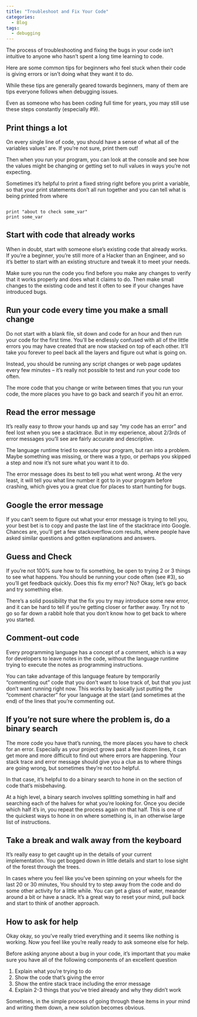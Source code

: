 ```yaml
---
title: "Troubleshoot and Fix Your Code"
categories:
  - Blog
tags:
  - debugging
---
```

 
The process of troubleshooting and fixing the bugs in your code isn’t intuitive to anyone who hasn’t spent a long time learning to code.

Here are some common tips for beginners who feel stuck when their code is giving errors or isn’t doing what they want it to do.

While these tips are generally geared towards beginners, many of them are tips everyone follows when debugging issues.

 Even as someone who has been coding full time for years, you may still use these steps constantly (especially #9).
 
<h2>Print things a lot</h2>

On every single line of code, you should have a sense of what all of the variables values’ are. If you’re not sure, print them out!

Then when you run your program, you can look at the console and see how the values might be changing or getting set to null values in ways you’re not expecting.

Sometimes it’s helpful to print a fixed string right before you print a variable, so that your print statements don’t all run together and you can tell what is being printed from where

<pre><code>
print "about to check some_var"
print some_var
</code></pre>

<h2>Start with code that already works</h2>

When in doubt, start with someone else’s existing code that already works. If you’re a beginner, you’re still more of a Hacker than an Engineer, and so it’s better to start with an existing structure and tweak it to meet your needs.

Make sure you run the code you find before you make any changes to verify that it works properly and does what it claims to do. Then make small changes to the existing code and test it often to see if your changes have introduced bugs.

<h2>Run your code every time you make a small change</h2>

Do not start with a blank file, sit down and code for an hour and then run your code for the first time. You’ll be endlessly confused with all of the little errors you may have created that are now stacked on top of each other. It’ll take you forever to peel back all the layers and figure out what is going on.

Instead, you should be running any script changes or web page updates every few minutes – it’s really not possible to test and run your code too often.

The more code that you change or write between times that you run your code, the more places you have to go back and search if you hit an error.

<h2>Read the error message</h2>

It’s really easy to throw your hands up and say “my code has an error” and feel lost when you see a stacktrace. But in my experience, about 2/3rds of error messages you’ll see are fairly accurate and descriptive.

The language runtime tried to execute your program, but ran into a problem. Maybe something was missing, or there was a typo, or perhaps you skipped a step and now it’s not sure what you want it to do.

The error message does its best to tell you what went wrong. At the very least, it will tell you what line number it got to in your program before crashing, which gives you a great clue for places to start hunting for bugs.

<h2>Google the error message</h2>

If you can’t seem to figure out what your error message is trying to tell you, your best bet is to copy and paste the last line of the stacktrace into Google. Chances are, you’ll get a few stackoverflow.com results, where people have asked similar questions and gotten explanations and answers.

<h2>Guess and Check</h2>

If you’re not 100% sure how to fix something, be open to trying 2 or 3 things to see what happens. You should be running your code often (see #3), so you’ll get feedback quickly. Does this fix my error? No? Okay, let’s go back and try something else.

There’s a solid possibility that the fix you try may introduce some new error, and it can be hard to tell if you’re getting closer or farther away. Try not to go so far down a rabbit hole that you don’t know how to get back to where you started.

<h2>Comment-out code</h2>

Every programming language has a concept of a comment, which is a way for developers to leave notes in the code, without the language runtime trying to execute the notes as programming instructions.

You can take advantage of this language feature by temporarily “commenting out” code that you don’t want to lose track of, but that you just don’t want running right now. This works by basically just putting the “comment character” for your language at the start (and sometimes at the end) of the lines that you’re commenting out.

<h2>If you’re not sure where the problem is, do a binary search</h2>

The more code you have that’s running, the more places you have to check for an error. Especially as your project grows past a few dozen lines, it can get more and more difficult to find out where errors are happening. Your stack trace and error message should give you a clue as to where things are going wrong, but sometimes they’re not too helpful.

In that case, it’s helpful to do a binary search to hone in on the section of code that’s misbehaving.

At a high level, a binary search involves splitting something in half and searching each of the halves for what you’re looking for. Once you decide which half it’s in, you repeat the process again on that half. This is one of the quickest ways to hone in on where something is, in an otherwise large list of instructions.

<h2>Take a break and walk away from the keyboard</h2>

It’s really easy to get caught up in the details of your current implementation. You get bogged down in little details and start to lose sight of the forest through the trees.

In cases where you feel like you’ve been spinning on your wheels for the last 20 or 30 minutes, You should try to step away from the code and do some other activity for a little while. You can get a glass of water, meander around a bit or have a snack. It’s a great way to reset your mind, pull back and start to think of another approach.

<h2>How to ask for help</h2>

Okay okay, so you’ve really tried everything and it seems like nothing is working. Now you feel like you’re really ready to ask someone else for help.

Before asking anyone about a bug in your code, it’s important that you make sure you have all of the following components of an excellent question

<ol>
<li>Explain what you’re trying to do</li>
<li>Show the code that’s giving the error</li>
<li>Show the entire stack trace including the error message</li>
<li>Explain 2-3 things that you’ve tried already and why they didn’t work</li>
</ol>

Sometimes, in the simple process of going through these items in your mind and writing them down, a new solution becomes obvious. 
